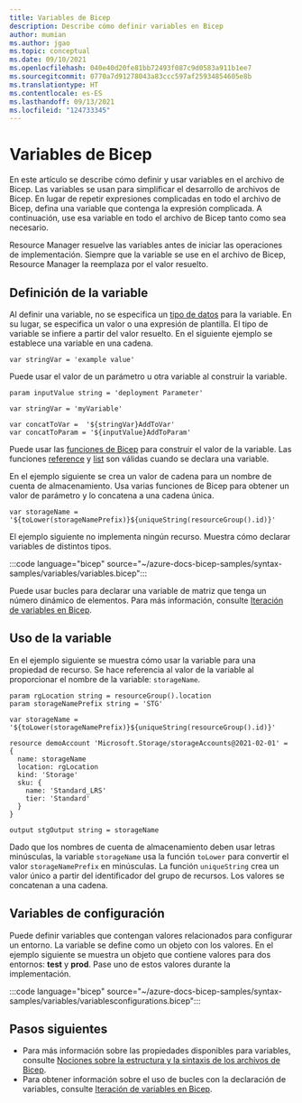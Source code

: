```yaml
---
title: Variables de Bicep
description: Describe cómo definir variables en Bicep
author: mumian
ms.author: jgao
ms.topic: conceptual
ms.date: 09/10/2021
ms.openlocfilehash: 040e40d20fe81bb72493f087c9d0583a911b1ee7
ms.sourcegitcommit: 0770a7d91278043a83ccc597af25934854605e8b
ms.translationtype: HT
ms.contentlocale: es-ES
ms.lasthandoff: 09/13/2021
ms.locfileid: "124733345"
---
```

# <a name="variables-in-bicep"></a>Variables de Bicep

En este artículo se describe cómo definir y usar variables en el archivo de Bicep. Las variables se usan para simplificar el desarrollo de archivos de Bicep. En lugar de repetir expresiones complicadas en todo el archivo de Bicep, defina una variable que contenga la expresión complicada. A continuación, use esa variable en todo el archivo de Bicep tanto como sea necesario.

Resource Manager resuelve las variables antes de iniciar las operaciones de implementación. Siempre que la variable se use en el archivo de Bicep, Resource Manager la reemplaza por el valor resuelto.

## <a name="define-variable"></a>Definición de la variable

Al definir una variable, no se especifica un [tipo de datos](data-types.md) para la variable. En su lugar, se especifica un valor o una expresión de plantilla. El tipo de variable se infiere a partir del valor resuelto. En el siguiente ejemplo se establece una variable en una cadena.

```bicep
var stringVar = 'example value'
```

Puede usar el valor de un parámetro u otra variable al construir la variable.

```bicep
param inputValue string = 'deployment Parameter'

var stringVar = 'myVariable'

var concatToVar =  '${stringVar}AddToVar'
var concatToParam = '${inputValue}AddToParam'
```

Puede usar las [funciones de Bicep](bicep-functions.md) para construir el valor de la variable. Las funciones [reference](bicep-functions-resource.md#reference) y [list](bicep-functions-resource.md#list) son válidas cuando se declara una variable.

En el ejemplo siguiente se crea un valor de cadena para un nombre de cuenta de almacenamiento. Usa varias funciones de Bicep para obtener un valor de parámetro y lo concatena a una cadena única.

```bicep
var storageName = '${toLower(storageNamePrefix)}${uniqueString(resourceGroup().id)}'
```

El ejemplo siguiente no implementa ningún recurso. Muestra cómo declarar variables de distintos tipos.

:::code language="bicep" source="~/azure-docs-bicep-samples/syntax-samples/variables/variables.bicep":::

Puede usar bucles para declarar una variable de matriz que tenga un número dinámico de elementos. Para más información, consulte [Iteración de variables en Bicep](loop-variables.md).

## <a name="use-variable"></a>Uso de la variable

En el ejemplo siguiente se muestra cómo usar la variable para una propiedad de recurso. Se hace referencia al valor de la variable al proporcionar el nombre de la variable: `storageName`.

```bicep
param rgLocation string = resourceGroup().location
param storageNamePrefix string = 'STG'

var storageName = '${toLower(storageNamePrefix)}${uniqueString(resourceGroup().id)}'

resource demoAccount 'Microsoft.Storage/storageAccounts@2021-02-01' = {
  name: storageName
  location: rgLocation
  kind: 'Storage'
  sku: {
    name: 'Standard_LRS'
    tier: 'Standard'
  }
}

output stgOutput string = storageName
```

Dado que los nombres de cuenta de almacenamiento deben usar letras minúsculas, la variable `storageName` usa la función `toLower` para convertir el valor `storageNamePrefix` en minúsculas. La función `uniqueString` crea un valor único a partir del identificador del grupo de recursos. Los valores se concatenan a una cadena.

## <a name="configuration-variables"></a>Variables de configuración

Puede definir variables que contengan valores relacionados para configurar un entorno. La variable se define como un objeto con los valores. En el ejemplo siguiente se muestra un objeto que contiene valores para dos entornos: **test** y **prod**. Pase uno de estos valores durante la implementación.

:::code language="bicep" source="~/azure-docs-bicep-samples/syntax-samples/variables/variablesconfigurations.bicep":::

## <a name="next-steps"></a>Pasos siguientes

- Para más información sobre las propiedades disponibles para variables, consulte [Nociones sobre la estructura y la sintaxis de los archivos de Bicep](file.md).
- Para obtener información sobre el uso de bucles con la declaración de variables, consulte [Iteración de variables en Bicep](loop-variables.md).
